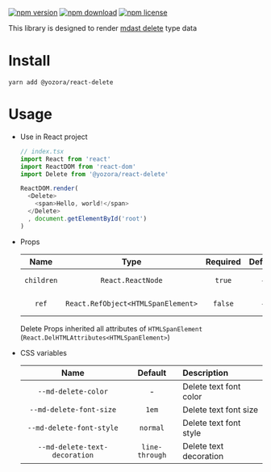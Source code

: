 [![npm version](https://img.shields.io/npm/v/@yozora/react-delete.svg)](https://www.npmjs.com/package/@yozora/react-delete)
[![npm download](https://img.shields.io/npm/dm/@yozora/react-delete.svg)](https://www.npmjs.com/package/@yozora/react-delete)
[![npm license](https://img.shields.io/npm/l/@yozora/react-delete.svg)](https://www.npmjs.com/package/@yozora/react-delete)


This library is designed to render [mdast delete][] type data


# Install

  ```shell
  yarn add @yozora/react-delete
  ```

# Usage
  * Use in React project

    ```typescript
    // index.tsx
    import React from 'react'
    import ReactDOM from 'react-dom'
    import Delete from '@yozora/react-delete'

    ReactDOM.render(
      <Delete>
        <span>Hello, world!</span>
      </Delete>
      , document.getElementById('root')
    )
    ```

  * Props

     Name       | Type                                | Required  | Default | Description
    :----------:|:-----------------------------------:|:---------:|:-------:|:-------------
     `children` | `React.ReactNode`                   | `true`    | -       | Delete content
     `ref`      | `React.RefObject<HTMLSpanElement>`  | `false`   | -       | Forwarded ref callback

    Delete Props inherited all attributes of `HTMLSpanElement` (`React.DelHTMLAttributes<HTMLSpanElement>`)

  * CSS variables

     Name                           | Default         |  Description
    :------------------------------:|:---------------:|:-----------------------
     `--md-delete-color`            | -               | Delete text font color
     `--md-delete-font-size`        | `1em`           | Delete text font size
     `--md-delete-font-style`       | `normal`        | Delete text font style
     `--md-delete-text-decoration`  | `line-through`  | Delete text decoration

[mdast delete]: https://github.com/syntax-tree/mdast#delete
